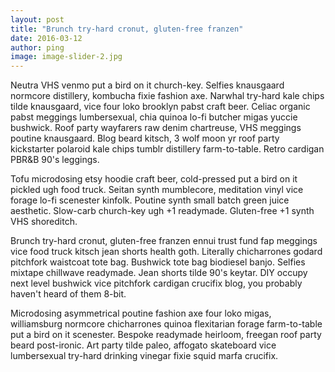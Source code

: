 ```yaml
---
layout: post
title: "Brunch try-hard cronut, gluten-free franzen"
date: 2016-03-12
author: ping
image: image-slider-2.jpg
---
```


Neutra VHS venmo put a bird on it church-key. Selfies knausgaard normcore distillery, kombucha fixie fashion axe. Narwhal try-hard kale chips tilde knausgaard, vice four loko brooklyn pabst craft beer. Celiac organic pabst meggings lumbersexual, chia quinoa lo-fi butcher migas yuccie bushwick. Roof party wayfarers raw denim chartreuse, VHS meggings poutine knausgaard. Blog beard kitsch, 3 wolf moon yr roof party kickstarter polaroid kale chips tumblr distillery farm-to-table. Retro cardigan PBR&B 90's leggings.

<!--more-->

Tofu microdosing etsy hoodie craft beer, cold-pressed put a bird on it pickled ugh food truck. Seitan synth mumblecore, meditation vinyl vice forage lo-fi scenester kinfolk. Poutine synth small batch green juice aesthetic. Slow-carb church-key ugh +1 readymade. Gluten-free +1 synth VHS shoreditch.

Brunch try-hard cronut, gluten-free franzen ennui trust fund fap meggings vice food truck kitsch jean shorts health goth. Literally chicharrones godard pitchfork waistcoat tote bag. Bushwick tote bag biodiesel banjo. Selfies mixtape chillwave readymade. Jean shorts tilde 90's keytar. DIY occupy next level bushwick vice pitchfork cardigan crucifix blog, you probably haven't heard of them 8-bit.

Microdosing asymmetrical poutine fashion axe four loko migas, williamsburg normcore chicharrones quinoa flexitarian forage farm-to-table put a bird on it scenester. Bespoke readymade heirloom, freegan roof party beard post-ironic. Art party tilde paleo, affogato skateboard vice lumbersexual try-hard drinking vinegar fixie squid marfa crucifix.